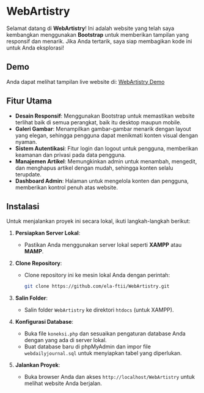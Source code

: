 # WebArtistry 

Selamat datang di **WebArtistry**! Ini adalah website yang telah saya kembangkan menggunakan **Bootstrap** untuk memberikan tampilan yang responsif dan menarik. Jika Anda tertarik, saya siap membagikan kode ini untuk Anda eksplorasi!

## Demo

Anda dapat melihat tampilan live website di: [WebArtistry Demo](http://eladev.free.nf)

## Fitur Utama

- **Desain Responsif**: Menggunakan Bootstrap untuk memastikan website terlihat baik di semua perangkat, baik itu desktop maupun mobile.
- **Galeri Gambar**: Menampilkan gambar-gambar menarik dengan layout yang elegan, sehingga pengguna dapat menikmati konten visual dengan nyaman.
- **Sistem Autentikasi**: Fitur login dan logout untuk pengguna, memberikan keamanan dan privasi pada data pengguna.
- **Manajemen Artikel**: Memungkinkan admin untuk menambah, mengedit, dan menghapus artikel dengan mudah, sehingga konten selalu terupdate.
- **Dashboard Admin**: Halaman untuk mengelola konten dan pengguna, memberikan kontrol penuh atas website.

## Instalasi

Untuk menjalankan proyek ini secara lokal, ikuti langkah-langkah berikut:

1. **Persiapkan Server Lokal**:
   - Pastikan Anda menggunakan server lokal seperti **XAMPP** atau **MAMP**.

2. **Clone Repository**:
   - Clone repository ini ke mesin lokal Anda dengan perintah:
     ```bash
     git clone https://github.com/ela-ftii/WebArtistry.git
     ```

3. **Salin Folder**:
   - Salin folder `WebArtistry` ke direktori `htdocs` (untuk XAMPP).

4. **Konfigurasi Database**:
   - Buka file `koneksi.php` dan sesuaikan pengaturan database Anda dengan yang ada di server lokal.
   - Buat database baru di phpMyAdmin dan impor file `webdailyjournal.sql` untuk menyiapkan tabel yang diperlukan.

5. **Jalankan Proyek**:
   - Buka browser Anda dan akses `http://localhost/WebArtistry` untuk melihat website Anda berjalan.
